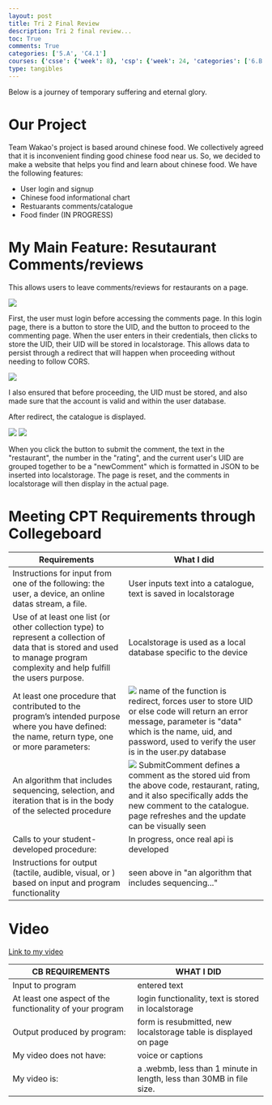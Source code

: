 ```yaml
---
layout: post
title: Tri 2 Final Review
description: Tri 2 final review...
toc: True
comments: True
categories: ['5.A', 'C4.1']
courses: {'csse': {'week': 8}, 'csp': {'week': 24, 'categories': ['6.B']}, 'csa': {'week': 9}}
type: tangibles
---
```


Below is a journey of temporary suffering and eternal glory.


# Our Project

Team Wakao's project is based around chinese food. We collectively agreed that it is inconvenient finding good chinese food near us. So, we decided to make a website that helps you find and learn about chinese food. We have the following features:

- User login and signup
- Chinese food informational chart
- Restuarants comments/catalogue
- Food finder (IN PROGRESS)

# My Main Feature: Resutaurant Comments/reviews

This allows users to leave comments/reviews for restaurants on a page. 

<img src = "https://media.discordapp.net/attachments/1212280374705651772/1212280747348598834/daf8f635dd638b4806cce9fe67ae0d73.png?ex=65f1436d&is=65dece6d&hm=be8e33a801a01800c4f4ef97fb6e76d2f77703660c22ee2035803745163ee277&=&format=webp&quality=lossless">

First, the user must login before accessing the comments page. In this login page, there is a button to store the UID, and the button to proceed to the commenting page. When the user enters in their credentials, then clicks to store the UID, their UID will be stored in localstorage. This allows data to persist through a redirect that will happen when proceeding without needing to follow CORS.

<img src = "https://media.discordapp.net/attachments/1212280374705651772/1212282173818798120/image.png?ex=65f144c1&is=65decfc1&hm=cafa963e34a2e428c4a94c4367a04139ebb72cd55a4e9e950536e7c2ff6fd04c&=&format=webp&quality=lossless&width=742&height=418">

 I also ensured that before proceeding, the UID must be stored, and also made sure that the account is valid and within the user database. 


After redirect, the catalogue is displayed. 

<img src = "https://media.discordapp.net/attachments/1212280374705651772/1212282387845877780/image.png?ex=65f144f4&is=65decff4&hm=9c761e72fae0cb8b6a9e08258e88462cab3d950ea98466e63767d7ee10c242df&=&format=webp&quality=lossless">

<img src = "https://media.discordapp.net/attachments/1212280374705651772/1212282518649180181/image.png?ex=65f14513&is=65ded013&hm=302147c64068881983b71256a8e7bd851c050f42552eb354a33e59505dd14a2f&=&format=webp&quality=lossless&width=893&height=418">

When you click the button to submit the comment, the text in the "restaurant", the number in the "rating", and the current user's UID are grouped together to be a "newComment" which is formatted in JSON to be inserted into localstorage. The page is reset, and the comments in localstorage will then display in the actual page. 

# Meeting CPT Requirements through Collegeboard 

| Requirements   | What I did |
| -------- | ------- |
| Instructions for input from one of the following: the user, a device, an online datas stream, a file.  | User inputs text into a catalogue, text is saved in localstorage   |
| Use of at least one list (or other collection type) to represent a collection of data that is stored and used to manage program complexity and help fulfill the users purpose. | Localstorage is used as a local database specific to the device   |
| At least one procedure that contributed to the program’s intended purpose where you have defined: the name, return type, one or more parameters:    | <img src = "https://media.discordapp.net/attachments/1212280374705651772/1212282634634403922/image.png?ex=65f1452f&is=65ded02f&hm=2beaea1bdd21a3acac46508247190d35aafc911950984df963bbf917384050ea&=&format=webp&quality=lossless"> name of the function is redirect, forces user to store UID or else code will return an error message, parameter is "data" which is the name, uid, and password, used to verify the user is in the user.py database |
| An algorithm that includes sequencing, selection, and iteration that is in the body of the selected procedure | <img src = "https://media.discordapp.net/attachments/1212280374705651772/1212282879057465344/image.png?ex=65f14569&is=65ded069&hm=de41804cf2b2ac8ae5b24f8d44da2dd4360cdebba0b6fa73eea6879a39f5f688&=&format=webp&quality=lossless"> SubmitComment defines a comment as the stored uid from the above code, restaurant, rating, and it also specifically adds the new comment to the catalogue. page refreshes and the update can be visually seen  |
| Calls to your student-developed procedure: | In progress, once real api is developed |
| Instructions for output (tactile, audible, visual, or ) based on input and program functionality | seen above in "an algorithm that includes sequencing..." |

# Video

[Link to my video](https://drive.google.com/file/d/1JvF_CvnWhmDdI3q7-54aVI-e6YiHaI-F/view?usp=sharing)

| CB REQUIREMENTS | WHAT I DID |
| -------- | ------- |
| Input to program | entered text |
| At least one aspect of the functionality of your program | login functionality, text is stored in localstorage |
| Output produced by program: | form is resubmitted, new localstorage table is displayed on page |
| My video does not have: | voice or captions |
| My video is: | a .webmb, less than 1 minute in length, less than 30MB in file size. |

